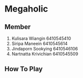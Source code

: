 # Megaholic

## Member
1. Kulisara Wiangin 6410545410
2. Siripa Maneein 6410545614
3. Jindaporn Sookying 6410546106
4. Nartnatta Krivichian 6410545509


## How To Play

